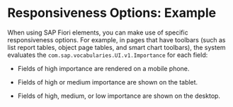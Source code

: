 <!-- loio69efbe747fc44c0fa445b24ed369cb1e -->

# Responsiveness Options: Example

When using SAP Fiori elements, you can make use of specific responsiveness options. For example, in pages that have toolbars \(such as list report tables, object page tables, and smart chart toolbars\), the system evaluates the `com.sap.vocabularies.UI.v1.Importance` for each field:

-   Fields of high importance are rendered on a mobile phone.

-   Fields of high or medium importance are shown on the tablet.

-   Fields of high, medium, or low importance are shown on the desktop.


